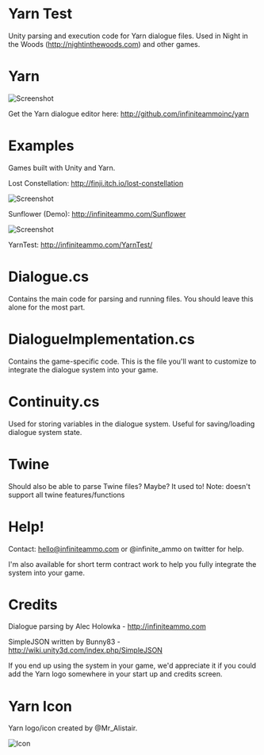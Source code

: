 # Yarn Test

Unity parsing and execution code for Yarn dialogue files. Used in Night in the Woods (http://nightinthewoods.com) and other games.

# Yarn

![Screenshot](http://infiniteammo.com/Yarn/Screenshot.jpg)

Get the Yarn dialogue editor here: http://github.com/infiniteammoinc/yarn

# Examples

Games built with Unity and Yarn.

Lost Constellation: http://finji.itch.io/lost-constellation

![Screenshot](http://infiniteammo.com/Yarn/lost-constellation.jpg)

Sunflower (Demo): http://infiniteammo.com/Sunflower

![Screenshot](http://infiniteammo.com/Yarn/sunflower.jpg)

YarnTest: http://infiniteammo.com/YarnTest/  

# Dialogue.cs

Contains the main code for parsing and running files. You should leave this alone for the most part.

# DialogueImplementation.cs

Contains the game-specific code. This is the file you'll want to customize to integrate the dialogue system into your game.

# Continuity.cs

Used for storing variables in the dialogue system. Useful for saving/loading dialogue system state.

# Twine

Should also be able to parse Twine files? Maybe? It used to! Note: doesn't support all twine features/functions

# Help!

Contact: hello@infiniteammo.com or @infinite_ammo on twitter for help.

I'm also available for short term contract work to help you fully integrate the system into your game.

# Credits

Dialogue parsing by Alec Holowka - http://infiniteammo.com

SimpleJSON written by Bunny83 - http://wiki.unity3d.com/index.php/SimpleJSON

If you end up using the system in your game, we'd appreciate it if you could add the Yarn logo somewhere in your start up and credits screen.

# Yarn Icon

Yarn logo/icon created by @Mr_Alistair.

![Icon](http://infiniteammo.com/Yarn/YarnIcon.png)